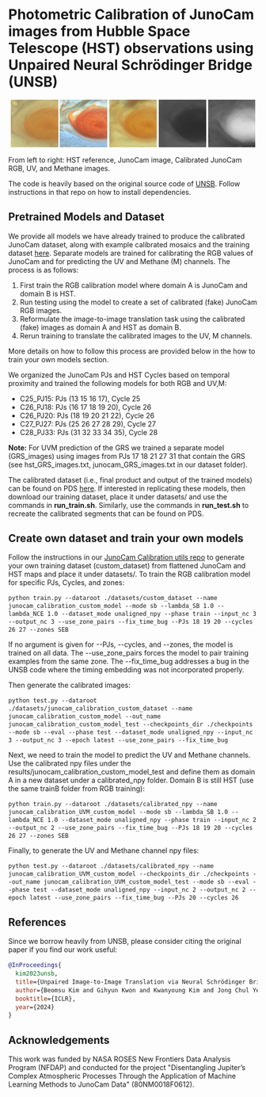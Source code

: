 
# Photometric Calibration of JunoCam images from Hubble Space Telescope (HST) observations using Unpaired Neural Schrödinger Bridge (UNSB)
<p align="center">
  <img src="assets/GRS_cycle_22_rot_A_hst_000081_RGB.png" width="19%" height="19%" />
  <img src="assets/GRS_PJ_18_jc_000098.png" width="19%" height="19%" />
  <img src="assets/GRS_PJ_18_jc_000098_calibrated_RGB.png" width="19%" height="19%" />
  <img src="assets/GRS_PJ_18_jc_000098_calibrated_UV.png" width="19%" height="19%" />
  <img src="assets/GRS_PJ_18_jc_000098_calibrated_M.png" width="19%" height="19%" />
</p>
From left to right: HST reference, JunoCam image, Calibrated JunoCam RGB, UV, and Methane images.


The code is heavily based on the original source code of [UNSB](https://github.com/cyclomon/unsb). Follow instructions in that repo on how to install dependencies.


## Pretrained Models and Dataset 
We provide all models we have already trained to produce the calibrated JunoCam dataset, along with example calibrated mosaics and the training dataset [here](https://zenodo.org/uploads/16429481).
Separate models are trained for calibrating the RGB values of JunoCam and for predicting the UV and Methane (M) channels. The process is as follows: 
1. First train the RGB calibration model where domain A is JunoCam and domain B is HST. 
2. Run testing using the model to create a set of calibrated (fake) JunoCam RGB images.
3. Reformulate the image-to-image translation task using the calibrated (fake) images as domain A and HST as domain B.
4. Rerun training to translate the calibrated images to the UV, M channels.

More details on how to follow this process are provided below in the how to train your own models section.

We organized the JunoCam PJs and HST Cycles based on temporal proximity and trained the following models for both RGB and UV,M:
- C25_PJ15: PJs (13 15 16 17), Cycle 25
- C26_PJ18: PJs (16 17 18 19 20), Cycle 26
- C26_PJ20: PJs (18 19 20 21 22), Cycle 26
- C27_PJ27: PJs (25 26 27 28 29), Cycle 27
- C28_PJ33: PJs (31 32 33 34 35), Cycle 28

**Note:** For UVM prediction of the GRS we trained a separate model (GRS_images) using images from PJs 17 18 21 27 31 that contain the GRS (see hst_GRS_images.txt, junocam_GRS_images.txt in our dataset folder).


The calibrated dataset (i.e., final product and output of the trained models) can be found on PDS [here](...).
If interested in replicating these models, then download our training dataset, place it under datasets/ and use the commands in **run_train.sh**.
Similarly, use the commands in **run_test.sh** to recreate the calibrated segments that can be found on PDS.



## Create own dataset and train your own models
Follow the instructions in our [JunoCam Calibration utils repo](https://github.com/junocamcalibration/JunoCam_calibration_utils) to generate your own training dataset (custom_dataset) from flattened JunoCam and HST maps and place it under datasets/.
To train the RGB calibration model for specific PJs, Cycles, and zones:
```
python train.py --dataroot ./datasets/custom_dataset --name junocam_calibration_custom_model --mode sb --lambda_SB 1.0 --lambda_NCE 1.0 --dataset_mode unaligned_npy --phase train --input_nc 3 --output_nc 3 --use_zone_pairs --fix_time_bug --PJs 18 19 20 --cycles 26 27 --zones SEB
```
If no argument is given for --PJs, --cycles, and --zones, the model is trained on all data. The --use_zone_pairs forces the model to pair training examples from the same zone. The --fix_time_bug addresses a bug in the UNSB code where the timing embedding was not incorporated properly.

Then generate the calibrated images:
```
python test.py --dataroot ./datasets/junocam_calibration_custom_dataset --name junocam_calibration_custom_model --out_name junocam_calibration_custom_model_test --checkpoints_dir ./checkpoints --mode sb --eval --phase test --dataset_mode unaligned_npy --input_nc 3 --output_nc 3 --epoch latest --use_zone_pairs --fix_time_bug
```
Next, we need to train the model to predict the UV and Methane channels.
Use the calibrated npy files under the results/junocam_calibration_custom_model_test and define them as domain A in a new dataset under a calibrated_npy folder. Domain B is still HST (use the same trainB folder from RGB training):
```
python train.py --dataroot ./datasets/calibrated_npy --name junocam_calibration_UVM_custom_model --mode sb --lambda_SB 1.0 --lambda_NCE 1.0 --dataset_mode unaligned_npy --phase train --input_nc 2 --output_nc 2 --use_zone_pairs --fix_time_bug --PJs 18 19 20 --cycles 26 27 --zones SEB
```
Finally, to generate the UV and Methane channel npy files:
```
python test.py --dataroot ./datasets/calibrated_npy --name junocam_calibration_UVM_custom_model --checkpoints_dir ./checkpoints --out_name junocam_calibration_UVM_custom_model_test --mode sb --eval --phase test --dataset_mode unaligned_npy --input_nc 2 --output_nc 2 --epoch latest --use_zone_pairs --fix_time_bug --PJs 20 --cycles 26
```


## References
Since we borrow heavily from UNSB, please consider citing the original paper if you find our work useful:
```bib
@InProceedings{
  kim2023unsb,
  title={Unpaired Image-to-Image Translation via Neural Schrödinger Bridge},
  author={Beomsu Kim and Gihyun Kwon and Kwanyoung Kim and Jong Chul Ye},
  booktitle={ICLR},
  year={2024}
}
```

## Acknowledgements
This work was funded by NASA ROSES New Frontiers Data Analysis Program (NFDAP) and conducted for the project "Disentangling Jupiter’s Complex Atmospheric Processes Through the Application of Machine Learning Methods to JunoCam Data" (80NM0018F0612).

